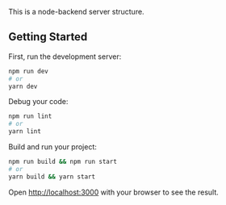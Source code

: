 This is a node-backend server structure.

## Getting Started

First, run the development server:

```bash
npm run dev
# or
yarn dev
```

Debug your code:

```bash
npm run lint
# or
yarn lint
```

Build and run your project:

```bash
npm run build && npm run start
# or
yarn build && yarn start
```

Open [http://localhost:3000](http://localhost:3000) with your browser to see the result.
